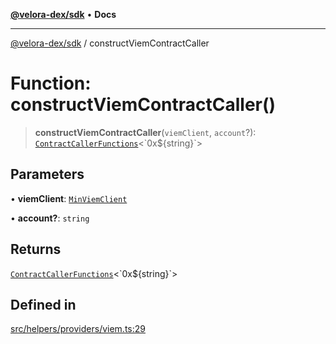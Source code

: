 [**@velora-dex/sdk**](../README.md) • **Docs**

***

[@velora-dex/sdk](../globals.md) / constructViemContractCaller

# Function: constructViemContractCaller()

> **constructViemContractCaller**(`viemClient`, `account`?): [`ContractCallerFunctions`](../interfaces/ContractCallerFunctions.md)\<\`0x$\{string\}\`\>

## Parameters

• **viemClient**: [`MinViemClient`](../type-aliases/MinViemClient.md)

• **account?**: `string`

## Returns

[`ContractCallerFunctions`](../interfaces/ContractCallerFunctions.md)\<\`0x$\{string\}\`\>

## Defined in

[src/helpers/providers/viem.ts:29](https://github.com/VeloraDEX/sdk/blob/master/src/helpers/providers/viem.ts#L29)
